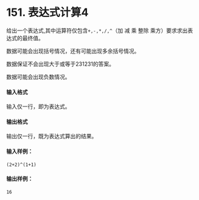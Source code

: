 # 151. 表达式计算4

给出一个表达式,其中运算符仅包含`+,-,*,/,^`（加 减 乘 整除 乘方）要求求出表达式的最终值。

数据可能会出现括号情况，还有可能出现多余括号情况。

数据保证不会出现大于或等于231231的答案。

数据可能会出现负数情况。

#### 输入格式

输入仅一行，即为表达式。

#### 输出格式

输出仅一行，既为表达式算出的结果。

#### 输入样例：

```
(2+2)^(1+1)
```

#### 输出样例：

```
16
```